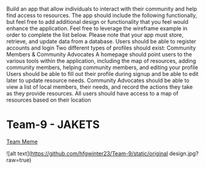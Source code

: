 Build an app that allow individuals to interact with their community and help find access to resources. The
app should include the following functionally, but feel free to add additional design or functionality that you
feel would enhance the application. Feel free to leverage the wireframe example in order to complete the
list below. Please note that your app must store, retrieve, and update data from a database.
Users should be able to register accounts and login
Two different types of profiles should exist: Community Members & Community Advocates
A homepage should point users to the various tools within the application, including the map of
resources, adding community members, helping community members, and editing your profile
Users should be able to fill out their profile during signup and be able to edit later to update resource
needs.
Community Advocates should be able to view a list of local members, their needs, and record the actions
they take as they provide resources.
All users should have access to a map of resources based on their location

# Team-9 - JAKETS

[Team Meme](https://imgflip.com/i/7d37xv)

![alt text](https://github.com/hfgwinter23/Team-9/static/original design.jpg?raw=true)
